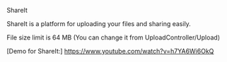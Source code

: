 ShareIt

ShareIt is a platform for uploading your files and sharing easily.

File size limit is 64 MB (You can change it from UploadController/Upload)


[Demo for ShareIt:] https://www.youtube.com/watch?v=h7YA6Wi6OkQ

